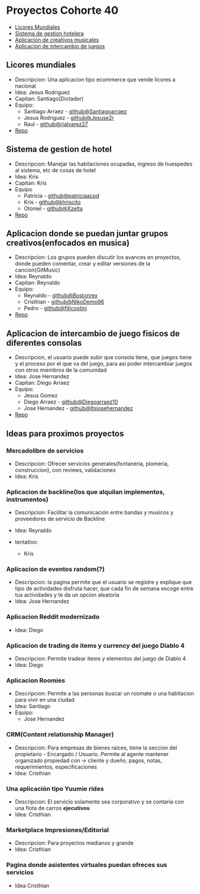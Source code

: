 # Proyectos Cohorte 40

- [Licores Mundiales](#licores-mundiales)
- [Sistema de gestion hotelera](#sistema-de-gestion-de-hotel)
- [Aplicacion de creativos musicales](#aplicacion-donde-se-puedan-juntar-grupos-creativosenfocados-en-musica)
- [Aplicacion de intercambio de juegos](#aplicacion-de-intercambio-de-juego-fisicos-de-diferentes-consolas)

## Licores mundiales

- Descripcion: Una aplicacion tipo ecommerce que vende licores a nacional
- Idea: Jesus Rodriguez
- Capitan: Santiago(Dictador)
- Equipo:
  - Santiago Arraez - [github@Santiagoarraez](https://github.com/Santiagoarraez)
  - Jesus Rodriguez - [github@Jesuse2r](https://github.com/Jesuse2r)
  - Raul - [github@rjalvarez27](https://github.com/rjalvarez27)
- [Repo](https://github.com/Santiagoarraez/flask-proyecto-final)

## Sistema de gestion de hotel

- Descripcion: Manejar las habitaciones ocupadas, ingreso de huespedes al sistema, etc de cosas de hotel
- Idea: Kris
- Capitan: Kris
- Equipo
  - Patricia - [github@patriciaacpd](https://github.com/patriciaacpd)
  - Kris - [github@khriscito](https://github.com/khriscito)
  - Otoniel - [github@Xzelta](https://github.com/Xzelta)
- [Repo](https://github.com/khriscito/ProyectoFinal)

## Aplicacion donde se puedan juntar grupos creativos(enfocados en musica)

- Descripcion: Los grupos pueden discutir los avances en proyectos, donde pueden comentar, crear y editar versiones de la cancion(GitMusic)
- Idea: Reynaldo
- Capitan: Reynaldo
- Equipo:
  - Reynaldo - [github@Bostonrex](https://github.com/Bostonrex)
  - Cristhian - [github@NikoDemo96](https://github.com/NikoDemo96)
  - Pedro - [github@fiticostini](https://github.com/fiticostini)
- [Repo](https://github.com/bostonrex/vvversions)

## Aplicacion de intercambio de juego fisicos de diferentes consolas

- Descripcion, el usuario puede subir que consola tiene, que juegos tiene y el proceso por el que va del juego, para asi poder intercambiar juegos con otros miembros de la comunidad
- Idea: Jose Hernandez
- Capitan: Diego Arraez
- Equipo:
  - Jesus Gomez
  - Diego Arraez - [github@Diegoarraez10](https://github.com/Diegoarraez10)
  - Jose Hernandez - [github@Itsjosehernandez](https://github.com/Itsjosehernandez)
- [Repo](https://github.com/Diegoarraez10/flask-proyecto-final-DJJ)

## Ideas para proximos proyectos

### Mercadolibre de servicios

- Descripcion: Ofrecer servicios generales(fontaneria, plomeria, construccion), con reviews, validaciones
- Idea: Kris

### Aplicacion de backline(los que alquilan implementos, instrumentos)

- Descripcion: Facilitar la comunicación entre bandas y musicos y proveedores de servicio de Backline

- Idea: Reynaldo
- tentativo:
  - Kris

### Aplicacion de eventos random(?)

- Descripcion: la pagina permite que el usuario se registre y explique que tipo de actividades disfruta hacer, que cada fin de semana escoge entre tus actividades y te da un opcion aleatoria
- Idea: Jose Hernandez

### Aplicacion Reddit modernizado

- Idea: Diego

### Aplicacion de trading de items y currency del juego Diablo 4

- Descripcion: Permite tradear items y elementos del juego de Diablo 4
- Idea: Diego

### Aplicacion Roomies

- Descripcion: Permite a las personas buscar un roomate o una habitacion para vivir en una ciudad
- Idea: Santiago
- Equipo:
  - Jose Hernandez

### CRM(Content relationship Manager)

- Descripcion: Para empresas de bienes raices, tiene la seccion del propietario - Encargado / Usuario. Permite al agente mantener organizado propiedad con -> cliente y dueño, pagos, notas, requerimientos, especificaciones
- Idea: Cristhian

### Una aplicación tipo Yuumie rides

- Descripcion: El servicio solamente sea corporativo y se contaría con una flota de carros **ejecutivos**
- Idea: Cristhian

### Marketplace Impresiones/Editorial

- Descripcion: Para proyectos medianos y grande
- Idea: Cristhian

### Pagina donde asistentes virtuales puedan ofreces sus servicios

- Idea Cristhian
